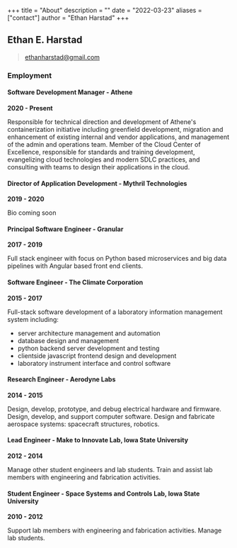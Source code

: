 +++
title = "About"
description = ""
date = "2022-03-23"
aliases = ["contact"]
author = "Ethan Harstad"
+++

## Ethan E. Harstad
> ethanharstad@gmail.com  

### Employment

#### Software Development Manager - Athene

**2020 - Present**

Responsible for technical direction and development of Athene's containerization initiative including greenfield development, migration and enhancement of existing internal and vendor applications, and management of the admin and operations team.
Member of the Cloud Center of Excellence, responsible for standards and training development, evangelizing cloud technologies and modern SDLC practices, and consulting with teams to design their applications in the cloud.

#### Director of Application Development - Mythril Technologies

**2019 - 2020**

Bio coming soon

#### Principal Software Engineer - Granular

**2017 - 2019**

Full stack engineer with focus on Python based microservices and big data pipelines with Angular based front end clients.

#### Software Engineer - The Climate Corporation

**2015 - 2017**

Full-stack software development of a laboratory information management system including:
- server architecture management and automation
- database design and management
- python backend server development and testing
- clientside javascript frontend design and development
- laboratory instrument interface and control software

#### Research Engineer - Aerodyne Labs

**2014 - 2015**

Design, develop, prototype, and debug electrical hardware and firmware.
Design, develop, and support computer software.
Design and fabricate aerospace systems: spacecraft structures, robotics.

#### Lead Engineer - Make to Innovate Lab, Iowa State University

**2012 - 2014**

Manage other student engineers and lab students.
Train and assist lab members with engineering and fabrication activities.

#### Student Engineer - Space Systems and Controls Lab, Iowa State University

**2010 - 2012**

Support lab members with engineering and fabrication activities.
Manage lab students.
